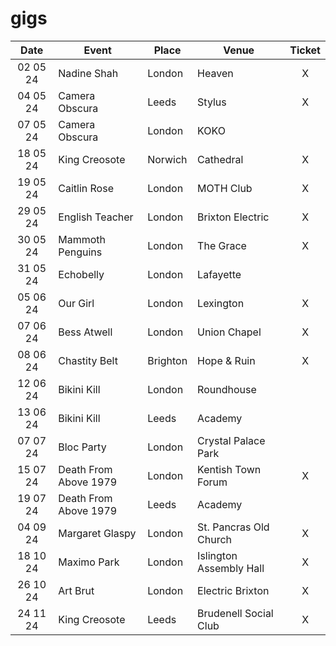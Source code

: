 # gigs
|Date|Event|Place|Venue|Ticket|
|:--:|-----|----|-----|:----:|
|02 05 24|Nadine Shah|London|Heaven|X|
|04 05 24|Camera Obscura|Leeds|Stylus|X|
|07 05 24|Camera Obscura|London|KOKO|
|18 05 24|King Creosote|Norwich|Cathedral|X|
|19 05 24|Caitlin Rose|London|MOTH Club|X|
|29 05 24|English Teacher|London|Brixton Electric|X|
|30 05 24|Mammoth Penguins|London|The Grace|X|
|31 05 24|Echobelly|London|Lafayette|
|05 06 24|Our Girl|London|Lexington|X|
|07 06 24|Bess Atwell|London|Union Chapel|X|
|08 06 24|Chastity Belt|Brighton|Hope & Ruin|X|
|12 06 24|Bikini Kill|London|Roundhouse|
|13 06 24|Bikini Kill|Leeds|Academy|
|07 07 24|Bloc Party|London|Crystal Palace Park|
|15 07 24|Death From Above 1979|London|Kentish Town Forum|X|
|19 07 24|Death From Above 1979|Leeds|Academy|
|04 09 24|Margaret Glaspy|London|St. Pancras Old Church|X|
|18 10 24|Maximo Park|London|Islington Assembly Hall|X|
|26 10 24|Art Brut|London|Electric Brixton|X|
|24 11 24|King Creosote|Leeds|Brudenell Social Club|X|
